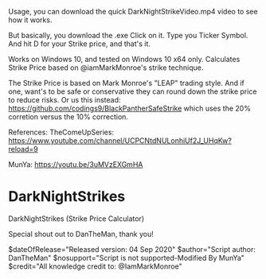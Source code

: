 Usage, you can download the quick DarkNightStrikeVideo.mp4 video to see how it works.

But basically, you download the .exe
Click on it.
Type you Ticker Symbol.
And hit D for your Strike price, and that's it.

Works on Windows 10, and tested on Windows 10 x64 only.
Calculates Strike Price based on @iamMarkMonroe's strike technique.

The Strike Price is based on Mark Monroe's "LEAP" trading style.
And if one, want's to be safe or conservative they can round down
the strike price to reduce risks.
Or us this instead: https://github.com/codings9/BlackPantherSafeStrike
which uses the 20% corretion versus the 10% correction.

References:
TheComeUpSeries:
https://www.youtube.com/channel/UCPCNtdNULonhiUf2J_UHqKw?reload=9

MunYa:
https://youtu.be/3uMVzEXGmHA
# DarkNightStrikes
DarkNightStrikes (Strike Price Calculator)

Special shout out to DanTheMan, thank you!

$dateOfRelease="Released version: 04 Sep 2020"
$author="Script author: DanTheMan"
$nosupport="Script is not supported-Modified By MunYa"            
$credit="All knowledge credit to: @IamMarkMonroe" 


